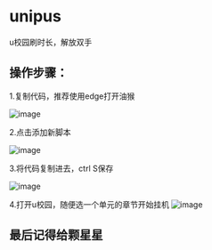 # unipus
u校园刷时长，解放双手
## 操作步骤：
1.复制代码，推荐使用edge打开油猴



![image](https://github.com/Cyakw/unipus/assets/117822144/35f7cadd-1e14-4032-97c6-9144d114f27e)


2.点击添加新脚本


![image](https://github.com/Cyakw/unipus/assets/117822144/f26ea260-d747-4a40-9bb8-d15ad19ea400)


3.将代码复制进去，ctrl S保存 

![image](https://github.com/Cyakw/unipus/assets/117822144/d478cd9f-23cf-401b-bb6f-9d87d4ad0289)


4.打开u校园，随便选一个单元的章节开始挂机
![image](https://github.com/Cyakw/unipus/assets/117822144/9d619d14-7674-4516-87ad-2b6f77ed72e6)


## 最后记得给颗星星
